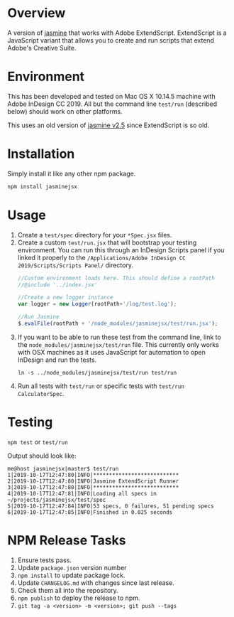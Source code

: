 # Overview

A version of [jasmine](https://jasmine.github.io) that works with Adobe ExtendScript.  ExtendScript is a JavaScript variant that allows you to create and run scripts that extend Adobe's Creative Suite.

# Environment

This has been developed and tested on Mac OS X 10.14.5 machine with Adobe InDesign CC 2019. All but the command line `test/run` (described below) should work on other platforms.

This uses an old version of [jasmine v2.5](https://jasmine.github.io/2.5/introduction) since ExtendScript is so old.

# Installation

Simply install it like any other npm package.

```sh
npm install jasminejsx
```

# Usage

1. Create a `test/spec` directory for your `*Spec.jsx` files.
1. Create a custom `test/run.jsx` that will bootstrap your testing environment. You can run this through an InDesign Scripts panel if you linked it properly to the `/Applications/Adobe InDesign CC 2019/Scripts/Scripts Panel/` directory.
    ```js
    //Custom environment loads here. This should define a rootPath
    //@include '../index.jsx'
    
    //Create a new logger instance
    var logger = new Logger(rootPath+'/log/test.log');
    
    //Run Jasmine
    $.evalFile(rootPath + '/node_modules/jasminejsx/test/run.jsx');
    ```
1. If you want to be able to run these test from the command line, link to the `node_modules/jasminejsx/test/run` file. This currently only works with OSX machines as it uses JavaScript for automation to open InDesign and run the tests.
    ```
    ln -s ../node_modules/jasminejsx/test/run test/run
    ```
1. Run all tests with `test/run` or specific tests with `test/run CalculatorSpec`.

# Testing

`npm test` or `test/run`

Output should look like:

```
me@host jasminejsx|master$ test/run
1|2019-10-17T12:47:80|INFO|***************************
2|2019-10-17T12:47:80|INFO|Jasmine ExtendScript Runner
3|2019-10-17T12:47:80|INFO|***************************
4|2019-10-17T12:47:81|INFO|Loading all specs in ~/projects/jasminejsx/test/spec
5|2019-10-17T12:47:84|INFO|53 specs, 0 failures, 51 pending specs
6|2019-10-17T12:47:85|INFO|Finished in 0.025 seconds
```

# NPM Release Tasks

1. Ensure tests pass.
1. Update `package.json` version number
1. `npm install` to update package lock.
1. Update `CHANGELOG.md` with changes since last release.
1. Check them all into the repository.
1. `npm publish` to deploy the release to npm.
1. `git tag -a <version> -m <version>; git push --tags`
